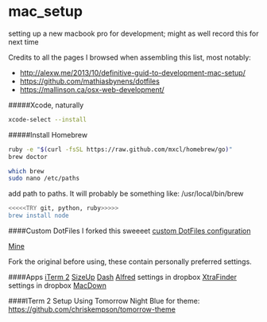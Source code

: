 # mac_setup
setting up a new macbook pro for development; might as well record this for next time

Credits to all the pages I browsed when assembling this list, most notably:
* http://alexw.me/2013/10/definitive-guid-to-development-mac-setup/
* https://github.com/mathiasbynens/dotfiles
* https://mallinson.ca/osx-web-development/

#####Xcode, naturally
```bash
xcode-select --install
```

#####Install Homebrew
```bash
ruby -e "$(curl -fsSL https://raw.github.com/mxcl/homebrew/go)"
brew doctor

which brew
sudo nano /etc/paths
```
add path to paths.  It will probably be something like: /usr/local/bin/brew

```bash
<<<<<TRY git, python, ruby>>>>>
brew install node
```


####Custom DotFiles
I forked this sweeeet [custom DotFiles configuration](https://github.com/mathiasbynens/dotfiles)

[Mine](https://github.com/dpxxdp/dotfiles)

Fork the original before using, these contain personally preferred settings.


####Apps
[iTerm 2](https://www.iterm2.com/)
[SizeUp](http://www.irradiatedsoftware.com/sizeup)
[Dash](https://kapeli.com/dash)
[Alfred](https://www.alfredapp.com/) settings in dropbox
[XtraFinder](https://www.trankynam.com/xtrafinder/) settings in dropbox
[MacDown](http://macdown.uranusjr.com/)

####ITerm 2 Setup
Using Tomorrow Night Blue for theme:  https://github.com/chriskempson/tomorrow-theme
